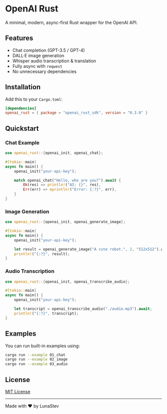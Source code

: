 # OpenAI Rust

A minimal, modern, async-first Rust wrapper for the OpenAI API.

## Features

* Chat completion (GPT-3.5 / GPT-4)
* DALL·E image generation
* Whisper audio transcription & translation
* Fully async with `reqwest`
* No unnecessary dependencies

## Installation

Add this to your `Cargo.toml`:

```toml
[dependencies]
openai_rust = { package = "openai_rust_sdk", version = "0.3.0" }
```

## Quickstart

### Chat Example

```rust
use openai_rust::{openai_init, openai_chat};

#[tokio::main]
async fn main() {
    openai_init("your-api-key");

    match openai_chat("Hello, who are you?").await {
        Ok(res) => println!("AI: {}", res),
        Err(err) => eprintln!("Error: {:?}", err),
    }
}
```

### Image Generation

```rust
use openai_rust::{openai_init, openai_generate_image};

#[tokio::main]
async fn main() {
    openai_init("your-api-key");

    let result = openai_generate_image("A cute robot.", 2, "512x512").await;
    println!("{:?}", result);
}
```

### Audio Transcription

```rust
use openai_rust::{openai_init, openai_transcribe_audio};

#[tokio::main]
async fn main() {
    openai_init("your-api-key");

    let transcript = openai_transcribe_audio("./audio.mp3").await;
    println!("{:?}", transcript);
}
```

## Examples

You can run built-in examples using:

```bash
cargo run --example 01_chat
cargo run --example 02_image
cargo run --example 03_audio
```

## License

[MIT License](LICENSE)

---

Made with ❤️ by LunaStev
